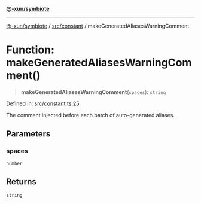 [**@-xun/symbiote**](../../../README.md)

***

[@-xun/symbiote](../../../README.md) / [src/constant](../README.md) / makeGeneratedAliasesWarningComment

# Function: makeGeneratedAliasesWarningComment()

> **makeGeneratedAliasesWarningComment**(`spaces`): `string`

Defined in: [src/constant.ts:25](https://github.com/Xunnamius/symbiote/blob/0855f0d5d62e664369271e18eb03d2b348113c71/src/constant.ts#L25)

The comment injected before each batch of auto-generated aliases.

## Parameters

### spaces

`number`

## Returns

`string`
